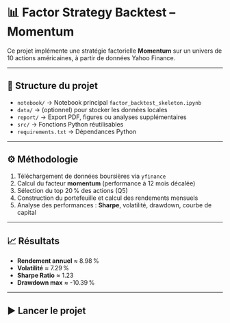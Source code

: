 # 📊 Factor Strategy Backtest – Momentum

Ce projet implémente une stratégie factorielle **Momentum** sur un univers de 10 actions américaines, à partir de données Yahoo Finance.

---

## 📁 Structure du projet

- `notebook/` → Notebook principal `factor_backtest_skeleton.ipynb`
- `data/` → (optionnel) pour stocker les données locales
- `report/` → Export PDF, figures ou analyses supplémentaires
- `src/` → Fonctions Python réutilisables
- `requirements.txt` → Dépendances Python

---

## ⚙️ Méthodologie

1. Téléchargement de données boursières via `yfinance`
2. Calcul du facteur **momentum** (performance à 12 mois décalée)
3. Sélection du top 20 % des actions (Q5)
4. Construction du portefeuille et calcul des rendements mensuels
5. Analyse des performances : **Sharpe**, volatilité, drawdown, courbe de capital

---

## 📈 Résultats

- **Rendement annuel** ≈ 8.98 %
- **Volatilité** ≈ 7.29 %
- **Sharpe Ratio** ≈ 1.23
- **Drawdown max** ≈ -10.39 %

---

## ▶️ Lancer le projet


